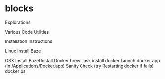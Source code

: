 # blocks
Explorations

Various Code Utilities

Installation Instructions

Linux
Install Bazel

OSX
Install Bazel
Install Docker
brew cask install docker
Launch docker app (in /Applications/Docker.app)
Sanity Check (try Restarting docker if fails)
docker ps
